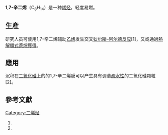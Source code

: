 **1,7-辛二烯**（C<sub>8</sub>H<sub>14</sub>）是一种[烯烃](../Page/烯烃.md "wikilink")，轻度易燃。

## 生產

研究人员可使用1,7-辛二烯辅助[乙烯](../Page/乙烯.md "wikilink")发生交叉[狄尔斯–阿尔德反应](../Page/狄尔斯–阿尔德反应.md "wikilink")\[1\]，又或通過[熱解](https://zh.wikipedia.org/wiki/熱解 "wikilink")[順式萘烷獲得](https://zh.wikipedia.org/wiki/萘烷 "wikilink")。

## 應用

沉积在[二氧化硅](../Page/二氧化硅.md "wikilink")上的的1,7-辛二烯膜可以产生具有调谐[疏水性](../Page/疏水性.md "wikilink")的二氧化硅颗粒\[2\]。

## 參考文獻

[Category:二烯烃](https://zh.wikipedia.org/wiki/Category:二烯烃 "wikilink")

1.
2.